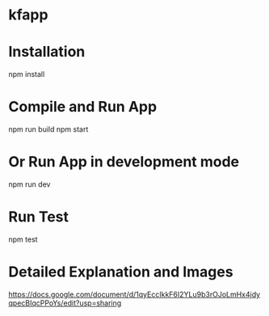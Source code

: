 # kfapp

# Installation
npm install

# Compile and Run App
npm run build
npm start

# Or Run App in development mode
npm run dev

# Run Test
npm test

# Detailed Explanation and Images
https://docs.google.com/document/d/1qyEccIkkF6I2YLu9b3rOJoLmHx4jdyqpecBIqcPPoYs/edit?usp=sharing